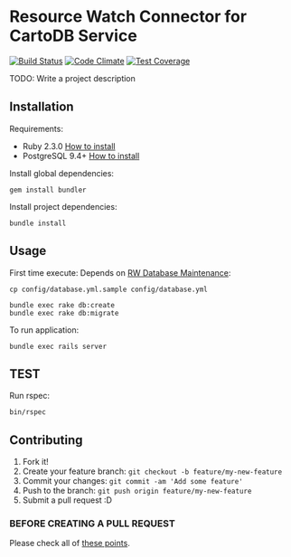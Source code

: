 # Resource Watch Connector for CartoDB Service

[![Build Status](https://travis-ci.org/Vizzuality/rw_adapter_cartodb.svg?branch=master)](https://travis-ci.org/Vizzuality/rw_adapter_cartodb) [![Code Climate](https://codeclimate.com/github/Vizzuality/rw_adapter_cartodb/badges/gpa.svg)](https://codeclimate.com/github/Vizzuality/rw_adapter_cartodb) [![Test Coverage](https://codeclimate.com/github/Vizzuality/rw_adapter_cartodb/badges/coverage.svg)](https://codeclimate.com/github/Vizzuality/rw_adapter_cartodb/coverage)

TODO: Write a project description

## Installation

Requirements:

* Ruby 2.3.0 [How to install](https://gorails.com/setup/osx/10.10-yosemite)
* PostgreSQL 9.4+ [How to install](http://exponential.io/blog/2015/02/21/install-postgresql-on-mac-os-x-via-brew/)

Install global dependencies:

    gem install bundler

Install project dependencies:

    bundle install

## Usage

First time execute:
  Depends on [RW Database Maintenance](https://github.com/Vizzuality/rw_database/):

    cp config/database.yml.sample config/database.yml

    bundle exec rake db:create
    bundle exec rake db:migrate

To run application:

    bundle exec rails server

## TEST

  Run rspec:

    bin/rspec

## Contributing

1. Fork it!
2. Create your feature branch: `git checkout -b feature/my-new-feature`
3. Commit your changes: `git commit -am 'Add some feature'`
4. Push to the branch: `git push origin feature/my-new-feature`
5. Submit a pull request :D

### BEFORE CREATING A PULL REQUEST

  Please check all of [these points](https://github.com/Vizzuality/rw_adapter_cartodb/blob/master/CONTRIBUTING.md).

